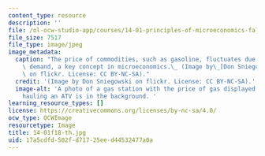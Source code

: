 ```yaml
---
content_type: resource
description: ''
file: /ol-ocw-studio-app/courses/14-01-principles-of-microeconomics-fall-2018/17a5cdfd502fd71725eed44532477a0a_14-01f18-th.jpg
file_size: 7517
file_type: image/jpeg
image_metadata:
  caption: "The price of commodities, such as gasoline, fluctuates due to supply and\
    \ demand, a key concept in microeconomics.\_ (Image by\_[Don Sniegowski](https://www.flickr.com/photos/sniegowski/49690472377/)\
    \ on flickr. License: CC BY-NC-SA)."
  credit: '(Image by Don Sniegowski on flickr. License: CC BY-NC-SA).'
  image-alt: 'A photo of a gas station with the price of gas displayed. A pickup truck
    hauling an ATV is in the background. '
learning_resource_types: []
license: https://creativecommons.org/licenses/by-nc-sa/4.0/
ocw_type: OCWImage
resourcetype: Image
title: 14-01f18-th.jpg
uid: 17a5cdfd-502f-d717-25ee-d44532477a0a
---
```

